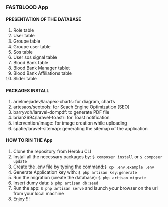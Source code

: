 ### FASTBLOOD App
#### PRESENTATION OF THE DATABASE
1. Role table
2. User table
3. Groupe table
4. Groupe user table
5. Sos table
6. User sos signal table
7. Blood Bank table
8. Blood Bank Manager tablet
9. Blood Bank Affiliations table
10. Slider table

#### PACKAGES INSTALL
1. arielmejiadev/larapex-charts: for diagram, charts
2. artesaos/seotools: for Seach Engine Optimization (SEO)
3. barryvdh/laravel-dompdf: to generate PDF file
4. brian2694/laravel-toastr: for Toast notification
5. intervention/image: for image creation while uploading
6. spatie/laravel-sitemap: generating the sitemap of the application

#### HOW TO RIN THE App
1. Clone the repository from Heroku CLI
2. Install all the necessary packages by: `$ composer install` or `$ composer update `
3. Create the .env file by typing the command:`$ cp .env.example .env`
4. Generate Application key with: `$ php artisan key:generate`
5. Run the migration (create the database): `$ php artisan migrate`
6. Insert dumy data: `$ php artisan db:seed`
7. Run the app: `$ php artisan serve` and launch your browser on the url from your local machine
8. Enjoy !!!
